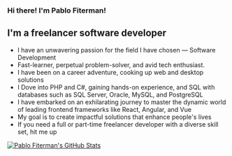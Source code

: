 ### Hi there! I'm Pablo Fiterman!

## I'm a freelancer software developer

- I have an unwavering passion for the field I have chosen — Software Development
- Fast-learner, perpetual problem-solver, and avid tech enthusiast.
- I have been on a career adventure, cooking up web and desktop solutions
- I Dove into PHP and C#, gaining hands-on experience, and SQL with databases such as SQL Server, Oracle, MySQL, and PostgreSQL
- I have embarked on an exhilarating journey to master the dynamic world of leading frontend frameworks like React, Angular, and Vue
- My goal is to create impactful solutions that enhance people's lives
- If you need a full or part-time freelancer developer with a diverse skill set, hit me up

<a href="https://github-readme-stats.vercel.app/api?username=pfiterman&show_icons=true&hide_border=true&count_private=true&include_all_commits=true&theme=radical">
  <img align="center" alt="Pablo Fiterman's GitHub Stats" src="https://github-readme-stats.vercel.app/api?username=pfiterman&show_icons=true&hide_border=true&count_private=true&include_all_commits=true&theme=radical" />
</a>
<br/>
